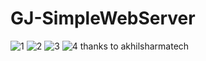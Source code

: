 # GJ-SimpleWebServer
![1](https://user-images.githubusercontent.com/89380757/222978805-d389a9c8-c333-462e-b66b-74d21cc1f51b.png)
![2](https://user-images.githubusercontent.com/89380757/222978807-afd9cde4-8923-4db0-afcd-d0d6e1d37d37.png)
![3](https://user-images.githubusercontent.com/89380757/222978808-990a4703-fa10-4c4b-ab2c-3372787f1606.png)
![4](https://user-images.githubusercontent.com/89380757/222978809-46a1c9c6-838d-443e-b322-f8989a300519.png)
thanks to akhilsharmatech

